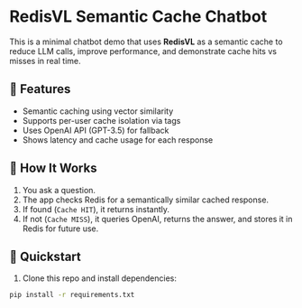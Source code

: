 # RedisVL Semantic Cache Chatbot

This is a minimal chatbot demo that uses **RedisVL** as a semantic cache to reduce LLM calls, improve performance, and demonstrate cache hits vs misses in real time.

## 🔧 Features

- Semantic caching using vector similarity
- Supports per-user cache isolation via tags
- Uses OpenAI API (GPT-3.5) for fallback
- Shows latency and cache usage for each response

## 🧠 How It Works

1. You ask a question.
2. The app checks Redis for a semantically similar cached response.
3. If found (`Cache HIT`), it returns instantly.
4. If not (`Cache MISS`), it queries OpenAI, returns the answer, and stores it in Redis for future use.

## 🚀 Quickstart

1. Clone this repo and install dependencies:

```bash
pip install -r requirements.txt